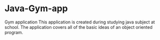 # Java-Gym-app
Gym application
This application is created during studying java subject at school. The application covers all of the basic ideas of an object oriented program. 
